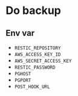 # Do backup

## Env var

- `RESTIC_REPOSITORY`
- `AWS_ACCESS_KEY_ID`
- `AWS_SECRET_ACCESS_KEY`
- `RESTIC_PASSWORD`
- `PGHOST`
- `PGPORT`
- `POST_HOOK_URL`
